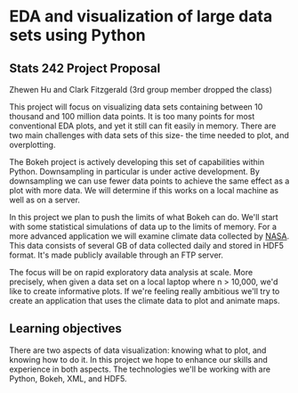 # EDA and visualization of large data sets using Python

## Stats 242 Project Proposal

Zhewen Hu and Clark Fitzgerald
(3rd group member dropped the class)

This project will focus on visualizing data sets containing between 10 thousand and 100 million
data points. It is too many points for most conventional EDA plots, and yet it
still can fit easily in memory. There are two main challenges with data
sets of this size- the time needed to plot, and overplotting.

The Bokeh project is actively developing this set of capabilities within
Python. Downsampling in particular is under active development.
By downsampling we can use fewer data points to achieve the same effect as a
plot with more data. We will determine if this works on a local machine as
well as on a server.

In this project we plan to push the limits of what Bokeh can do.
We'll start with some statistical simulations of data up to the limits of
memory.
For a more advanced application we will examine climate data collected by 
[NASA](http://disc.sci.gsfc.nasa.gov/daac-bin/DataHoldingsPDISC.pl?LOOKUPID_List=GPM_1AGMI). 
This data consists of several GB of data collected daily and stored in HDF5
format. It's made publicly available through an FTP server.

The focus will be on rapid exploratory data analysis at scale.
More precisely, when given a data set on a local laptop where n > 10,000, 
we'd like to create informative plots.
If we're feeling really ambitious we'll try to create an application that
uses the climate data to plot and animate maps.

## Learning objectives

There are two aspects of data visualization: knowing what to plot, and
knowing how to do it. In this project we hope to enhance our skills and
experience in both aspects. The technologies we'll be working with are
Python, Bokeh, XML, and HDF5.
